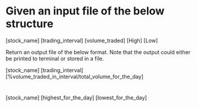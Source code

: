# Given an input file of the below structure
[stock_name] [trading_interval] [volume_traded] [High] [Low]

Return an output file of the below format. Note that the output could either be printed to terminal or stored in a file.

[stock_name] [trading_interval] [%volume_traded_in_interval/total_volume_for_the_day]
#
[stock_name] [highest_for_the_day] [lowest_for_the_day]

